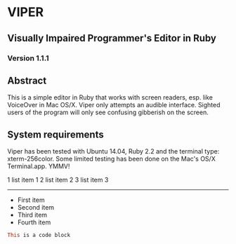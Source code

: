 # VIPER

## Visually Impaired Programmer's Editor in Ruby

### Version 1.1.1




## Abstract

This is a simple editor in Ruby that works with screen readers, esp. like VoiceOver 
in Mac OS/X. 
Viper only attempts an audible interface. Sighted users of the program will only see confusing gibberish on the screen.


## System requirements


Viper has been tested with Ubuntu 14.04, Ruby 2.2 and the terminal type: xterm-256color.
Some limited testing has been done on the Mac's OS/X Terminal.app. YMMV!


1 list item 1
2 list item 2
3 list item 3


___

- First item
- Second item
- Third item
- Fourth item


```ruby
This is a code block
```
